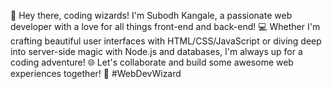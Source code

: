 👋 Hey there, coding wizards! I'm Subodh Kangale, 
a passionate web developer with a love for all things front-end and back-end! 
💻 Whether I'm crafting beautiful user interfaces with HTML/CSS/JavaScript or 
diving deep into server-side magic with Node.js and databases,
I'm always up for a coding adventure! 
🌐 Let's collaborate and build some awesome web experiences together! 
🚀 #WebDevWizard

<!---
subodhkangale07/subodhkangale07 is a ✨ special ✨ repository because its `README.md` (this file) appears on your GitHub profile.
You can click the Preview link to take a look at your changes.
--->
